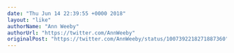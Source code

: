 ```yaml
---
date: "Thu Jun 14 22:39:55 +0000 2018"
layout: "like"
authorName: "Ann Weeby"
authorUrl: "https://twitter.com/AnnWeeby"
originalPost: "https://twitter.com/AnnWeeby/status/1007392218271887360"
---
```

